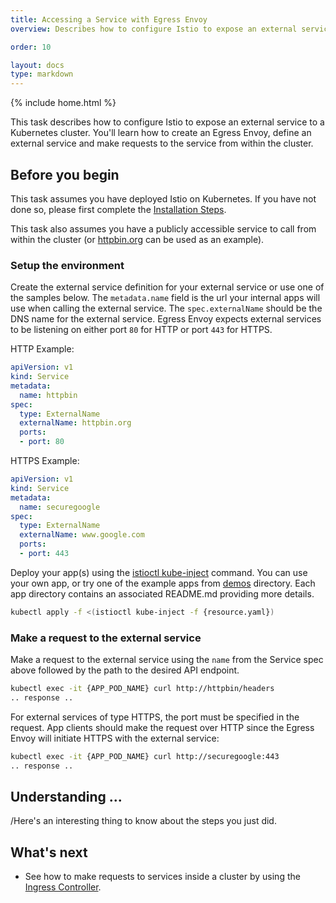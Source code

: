 ```yaml
---
title: Accessing a Service with Egress Envoy
overview: Describes how to configure Istio to expose an external service to a Kubernetes cluster.

order: 10

layout: docs
type: markdown
---
```

{% include home.html %}

This task describes how to configure Istio to expose an external service to a Kubernetes cluster. You'll learn how
to create an Egress Envoy, define an external service and make requests to the service from within the cluster.


## Before you begin

This task assumes you have deployed Istio on Kubernetes.  If you have not done so, please first complete
the [Installation Steps](./installing-istio.html).

This task also assumes you have a publicly accessible service to call from within the cluster
(or [httpbin.org](http://httpbin.org) can be used as an example).

### Setup the environment

Create the external service definition for your external service or use one of the samples below.  The `metadata.name`
field is the url your internal apps will use when calling the external service.  The `spec.externalName` should be the
DNS name for the external service.  Egress Envoy expects external services to be listening on either port `80` for
HTTP or port `443` for HTTPS.

HTTP Example:

```yaml
apiVersion: v1
kind: Service
metadata:
  name: httpbin
spec:
  type: ExternalName
  externalName: httpbin.org
  ports:
  - port: 80
```

HTTPS Example:

```yaml
apiVersion: v1
kind: Service
metadata:
  name: securegoogle
spec:
  type: ExternalName
  externalName: www.google.com
  ports:
  - port: 443
```

Deploy your app(s) using the [istioctl kube-inject]({{home}}/docs/reference/commands/istioctl.html#istioctl-kube-inject) command.
You can use your own app, or try one of the example apps from [demos](https://github.com/istio/istio/tree/master/demos)
directory. Each app directory contains an associated README.md providing more details.

```bash
kubectl apply -f <(istioctl kube-inject -f {resource.yaml})
```


### Make a request to the external service

Make a request to the external service using the `name` from the Service spec above followed by the path to the
desired API endpoint.

```bash
kubectl exec -it {APP_POD_NAME} curl http://httpbin/headers
.. response ..
```

For external services of type HTTPS, the port must be specified in the request.  App clients should make the request
over HTTP since the Egress Envoy will initiate HTTPS with the external service:

```bash
kubectl exec -it {APP_POD_NAME} curl http://securegoogle:443
.. response ..
```

## Understanding ...

/Here's an interesting thing to know about the steps you just did.

## What's next

* See how to make requests to services inside a cluster by using the [Ingress Controller](./ingress.html).

